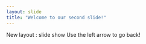 ```yaml
---
layout: slide
title: "Welcome to our second slide!"
---
```

New layout : slide show
Use the left arrow to go back!
